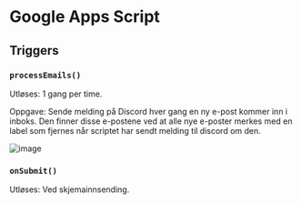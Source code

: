 # Google Apps Script

## Triggers

### `processEmails()`

Utløses: 1 gang per time.

Oppgave: Sende melding på Discord hver gang en ny e-post kommer inn i inboks. Den finner disse e-postene ved at alle nye e-poster merkes med en label som fjernes når scriptet har sendt melding til discord om den.

![image](https://user-images.githubusercontent.com/24893890/114754194-98224e00-9d58-11eb-9deb-d27cfe05a38f.png)


### `onSubmit()`

Utløses: Ved skjemainnsending.
